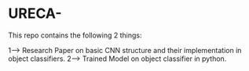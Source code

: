 # URECA-
This repo contains the following 2 things:


1--> Research Paper on basic CNN structure and their implementation in object classifiers.
2--> Trained Model on object classifier in python.
